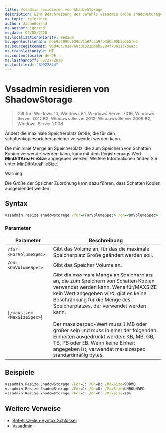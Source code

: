 ```yaml
---
title: Vssadmin residieren von ShadowStorage
description: Eine Beschreibung des Befehls vssadmin Größe shadowstorage.
ms.topic: reference
author: JasonGerend
ms.author: jgerend
ms.date: 03/05/2020
ms.localizationpriority: medium
ms.openlocfilehash: 0eb9a4096c529b73a87c5a9fb4d6a95b5e655fe3
ms.sourcegitcommit: 96d46c702e7a9c3a321bbbb5284f73911c7baa3c
ms.translationtype: MT
ms.contentlocale: de-DE
ms.lasthandoff: 08/27/2020
ms.locfileid: "89022834"
---
```

# <a name="vssadmin-resize-shadowstorage"></a>Vssadmin residieren von ShadowStorage

> Gilt für: Windows 10, Windows 8.1, Windows Server 2016, Windows Server 2012 R2, Windows Server 2012, Windows Server 2008 R2, Windows Server 2008

Ändert die maximale Speicherplatz Größe, die für den schattenkopiespeicherspeicher verwendet werden kann.

Die minimale Menge an Speicherplatz, die zum Speichern von Schatten Kopien verwendet werden kann, kann mit dem Registrierungs Wert **MinDiffAreaFileSize** angegeben werden. Weitere Informationen finden Sie unter [MinDiffAreaFileSize](/windows/win32/backup/registry-keys-for-backup-and-restore#mindiffareafilesize).

> [!WARNING]
> Die Größe der Speicher Zuordnung kann dazu führen, dass Schatten Kopien ausgeblendet werden.

## <a name="syntax"></a>Syntax

```cmd
vssadmin resize shadowstorage /for=<ForVolumeSpec> /on=<OnVolumeSpec> [/maxsize=<MaxSizeSpec>]
```

### <a name="parameters"></a>Parameter

|Parameter|Beschreibung|
|---|---|
`/for=<ForVolumeSpec>`  | Gibt das Volume an, für das die maximale Speicherplatz Größe geändert werden soll.
`/on=<OnVolumeSpec>` | Gibt das Speicher Volume an.
`[/maxsize=<MaxSizeSpec>]` |  Gibt die maximale Menge an Speicherplatz an, die zum Speichern von Schatten Kopien verwendet werden kann. Wenn für/MAXSIZE kein Wert angegeben wird, gibt es keine Beschränkung für die Menge des Speicherplatzes, der verwendet werden kann.  <br> <br> Der maxsizespec-Wert muss 1 MB oder größer sein und muss in einer der folgenden Einheiten ausgedrückt werden: KB, MB, GB, TB, PB oder EB. Wenn keine Einheit angegeben ist, verwendet maxsizespec standardmäßig bytes.

## <a name="examples"></a>Beispiele

```cmd
vssadmin Resize ShadowStorage /For=C: /On=D: /MaxSize=900MB
vssadmin Resize ShadowStorage /For=C: /On=D: /MaxSize=UNBOUNDED
vssadmin Resize ShadowStorage /For=C: /On=C: /MaxSize=20%
```

## <a name="additional-references"></a>Weitere Verweise

* [Befehlszeilen-Syntax Schlüssel](./command-line-syntax-key.md)
* [Vssadmin](vssadmin.md)
